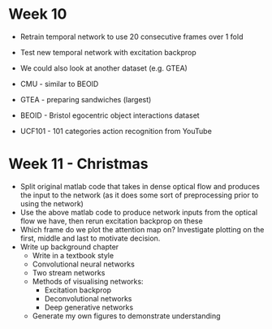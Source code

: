 # Week 10
* Retrain temporal network to use 20 consecutive frames over 1 fold
* Test new temporal network with excitation backprop
* We could also look at another dataset (e.g. GTEA)

* CMU - similar to BEOID
* GTEA - preparing sandwiches (largest)
* BEOID - Bristol egocentric object interactions dataset
* UCF101 - 101 categories action recognition from YouTube

# Week 11 - Christmas
* Split original matlab code that takes in dense optical flow and
  produces the input to the network (as it does some sort of
  preprocessing prior to using the network)
* Use the above matlab code to produce network inputs from the optical
  flow we have, then rerun excitation backprop on these
* Which frame do we plot the attention map on? Investigate plotting on
  the first, middle and last to motivate decision.
* Write up background chapter
  * Write in a textbook style
  * Convolutional neural networks
  * Two stream networks
  * Methods of visualising networks:
    * Excitation backprop
    * Deconvolutional networks
    * Deep generative networks
  * Generate my own figures to demonstrate understanding

